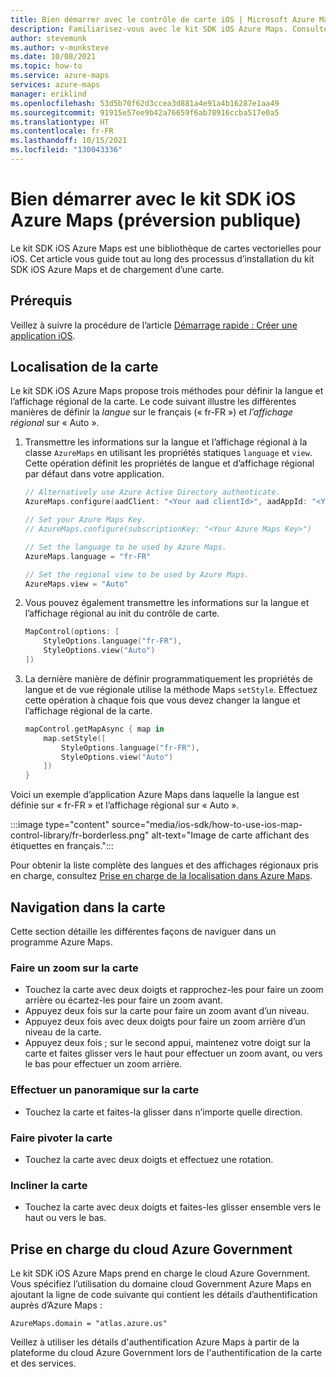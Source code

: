 ```yaml
---
title: Bien démarrer avec le contrôle de carte iOS | Microsoft Azure Maps
description: Familiarisez-vous avec le kit SDK iOS Azure Maps. Consultez la section expliquant comment installer le kit SDK et créer une carte interactive.
author: stevemunk
ms.author: v-munksteve
ms.date: 10/08/2021
ms.topic: how-to
ms.service: azure-maps
services: azure-maps
manager: eriklind
ms.openlocfilehash: 53d5b70f62d3ccea3d881a4e91a4b16287e1aa49
ms.sourcegitcommit: 91915e57ee9b42a76659f6ab78916ccba517e0a5
ms.translationtype: HT
ms.contentlocale: fr-FR
ms.lasthandoff: 10/15/2021
ms.locfileid: "130043336"
---
```

# <a name="getting-started-with-azure-maps-ios-sdk-public-preview"></a>Bien démarrer avec le kit SDK iOS Azure Maps (préversion publique)

Le kit SDK iOS Azure Maps est une bibliothèque de cartes vectorielles pour iOS. Cet article vous guide tout au long des processus d’installation du kit SDK iOS Azure Maps et de chargement d’une carte.

## <a name="prerequisites"></a>Prérequis

Veillez à suivre la procédure de l’article [Démarrage rapide : Créer une application iOS](quick-ios-app.md).

## <a name="localizing-the-map"></a>Localisation de la carte

Le kit SDK iOS Azure Maps propose trois méthodes pour définir la langue et l’affichage régional de la carte. Le code suivant illustre les différentes manières de définir la *langue* sur le français (« fr-FR ») et *l’affichage régional* sur « Auto ».

1. Transmettre les informations sur la langue et l’affichage régional à la classe `AzureMaps` en utilisant les propriétés statiques `language` et `view`. Cette opération définit les propriétés de langue et d’affichage régional par défaut dans votre application.

    ```swift
    // Alternatively use Azure Active Directory authenticate.
    AzureMaps.configure(aadClient: "<Your aad clientId>", aadAppId: "<Your aad AppId>", aadTenant: "<Your aad Tenant>")
    
    // Set your Azure Maps Key.
    // AzureMaps.configure(subscriptionKey: "<Your Azure Maps Key>")
    
    // Set the language to be used by Azure Maps.
    AzureMaps.language = "fr-FR"
    
    // Set the regional view to be used by Azure Maps.
    AzureMaps.view = "Auto"
    ```

1. Vous pouvez également transmettre les informations sur la langue et l’affichage régional au init du contrôle de carte.

    ```swift
    MapControl(options: [
        StyleOptions.language("fr-FR"),
        StyleOptions.view("Auto")
    ])
    ```

1. La dernière manière de définir programmatiquement les propriétés de langue et de vue régionale utilise la méthode Maps `setStyle`. Effectuez cette opération à chaque fois que vous devez changer la langue et l’affichage régional de la carte.

    ```swift
    mapControl.getMapAsync { map in
        map.setStyle([
            StyleOptions.language("fr-FR"),
            StyleOptions.view("Auto")
        ])
    }
    ```

Voici un exemple d’application Azure Maps dans laquelle la langue est définie sur « fr-FR » et l’affichage régional sur « Auto ».

:::image type="content" source="media/ios-sdk/how-to-use-ios-map-control-library/fr-borderless.png" alt-text="Image de carte affichant des étiquettes en français.":::

Pour obtenir la liste complète des langues et des affichages régionaux pris en charge, consultez [Prise en charge de la localisation dans Azure Maps](supported-languages.md).

## <a name="navigating-the-map"></a>Navigation dans la carte

Cette section détaille les différentes façons de naviguer dans un programme Azure Maps.

### <a name="zoom-the-map"></a>Faire un zoom sur la carte

* Touchez la carte avec deux doigts et rapprochez-les pour faire un zoom arrière ou écartez-les pour faire un zoom avant.
* Appuyez deux fois sur la carte pour faire un zoom avant d’un niveau.
* Appuyez deux fois avec deux doigts pour faire un zoom arrière d’un niveau de la carte.
* Appuyez deux fois ; sur le second appui, maintenez votre doigt sur la carte et faites glisser vers le haut pour effectuer un zoom avant, ou vers le bas pour effectuer un zoom arrière.

### <a name="pan-the-map"></a>Effectuer un panoramique sur la carte

* Touchez la carte et faites-la glisser dans n’importe quelle direction.

### <a name="rotate-the-map"></a>Faire pivoter la carte

* Touchez la carte avec deux doigts et effectuez une rotation.

### <a name="pitch-the-map"></a>Incliner la carte

* Touchez la carte avec deux doigts et faites-les glisser ensemble vers le haut ou vers le bas.

## <a name="azure-government-cloud-support"></a>Prise en charge du cloud Azure Government

Le kit SDK iOS Azure Maps prend en charge le cloud Azure Government. Vous spécifiez l’utilisation du domaine cloud Government Azure Maps en ajoutant la ligne de code suivante qui contient les détails d’authentification auprès d’Azure Maps :

```
AzureMaps.domain = "atlas.azure.us"
```

Veillez à utiliser les détails d'authentification Azure Maps à partir de la plateforme du cloud Azure Government lors de l'authentification de la carte et des services.